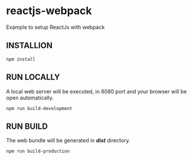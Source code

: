 # reactjs-webpack
Example to setup ReactJs with webpack

## INSTALLION

    npm install

## RUN LOCALLY
A local web server will be executed, in 8080 port and your browser will be open automatically.

    npm run build-development

## RUN BUILD
The web bundle will be generated in ***dist*** directory.

    npm run build-production
